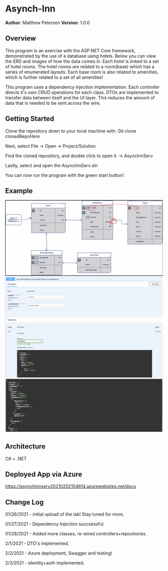 # Asynch-Inn

**Author**: Matthew Petersen
**Version**: 1.0.0 

## Overview
This program is an exercise with the ASP.NET Core framework, demonstrated by the use of a database using hotels. Below you can view the ERD and images of how the data comes in. Each hotel is linked to a set of hotel rooms. The hotel rooms are related to a room(base) which has a series of enumerated layouts. Each base room is also related to amenities, which is further related to a set of all amenities!

This program uses a dependency injection implementation. Each controller directs it's own CRUD operations for each class. DTOs are implemented to transfer data between itself and the UI layer. This reduces the amount of data that is needed to be sent across the wire.

## Getting Started
Clone the repository down to your local machine with: Git clone clonedRepoHere

Next, select File -> Open -> Project/Solution

Find the cloned repository, and double click to open it. -> AsyncInnServ

Lastly, select and open the AsyncInnServ.sln

You can now run the program with the green start button!

## Example
![image](hotelSetup.PNG)
![image](swash.PNG)
![image](swash1.PNG)

## Architecture
C# + .NET

## Deployed App via Azure
https://asynchinnserv20210202154614.azurewebsites.net/docs

## Change Log

01/26/2021 - initial upload of the lab! Stay tuned for more.

01/27/2021 - Dependency Injection succsessful.

01/28/2021 - Added more classes, re-wired controllers+repositories.

2/1/2021 - DTO's implemented.

2/2/2021 - Azure deployment, Swagger and testing!

2/3/2021 - identity+auth implemented.
